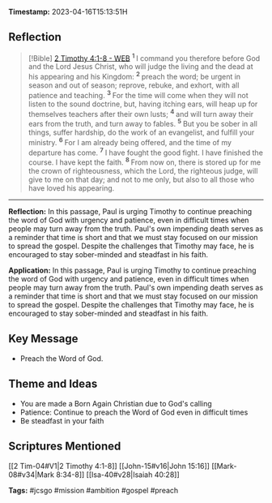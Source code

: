 **Timestamp:** 2023-04-16T15:13:51H

## Reflection
> [!Bible] [2 Timothy 4:1-8 - WEB](https://bible-api.com/2Timothy+4:1-8?translation=web)
> <sup> **1** </sup>I command you therefore before God and the Lord Jesus Christ, who will judge the living and the dead at his appearing and his Kingdom:
> <sup> **2** </sup>preach the word; be urgent in season and out of season; reprove, rebuke, and exhort, with all patience and teaching.
> <sup> **3** </sup>For the time will come when they will not listen to the sound doctrine, but, having itching ears, will heap up for themselves teachers after their own lusts;
> <sup> **4** </sup>and will turn away their ears from the truth, and turn away to fables.
> <sup> **5** </sup>But you be sober in all things, suffer hardship, do the work of an evangelist, and fulfill your ministry.
> <sup> **6** </sup>For I am already being offered, and the time of my departure has come.
> <sup> **7** </sup>I have fought the good fight. I have finished the course. I have kept the faith.
> <sup> **8** </sup>From now on, there is stored up for me the crown of righteousness, which the Lord, the righteous judge, will give to me on that day; and not to me only, but also to all those who have loved his appearing.

---
**Reflection:** In this passage, Paul is urging Timothy to continue preaching the word of God with urgency and patience, even in difficult times when people may turn away from the truth. Paul's own impending death serves as a reminder that time is short and that we must stay focused on our mission to spread the gospel. Despite the challenges that Timothy may face, he is encouraged to stay sober-minded and steadfast in his faith.

**Application:** In this passage, Paul is urging Timothy to continue preaching the word of God with urgency and patience, even in difficult times when people may turn away from the truth. Paul's own impending death serves as a reminder that time is short and that we must stay focused on our mission to spread the gospel. Despite the challenges that Timothy may face, he is encouraged to stay sober-minded and steadfast in his faith.

## Key Message
- Preach the Word of God.

## Theme and Ideas
- You are made a Born Again Christian due to God's calling
- Patience: Continue to preach the Word of God even in difficult times
- Be steadfast in your faith

## Scriptures Mentioned
[[2 Tim-04#V1|2 Timothy 4:1-8]]
[[John-15#v16|John 15:16]]
[[Mark-08#v34|Mark 8:34-8]]
[[Isa-40#v28|Isaiah 40:28]]

**Tags:** #jcsgo #mission #ambition #gospel #preach